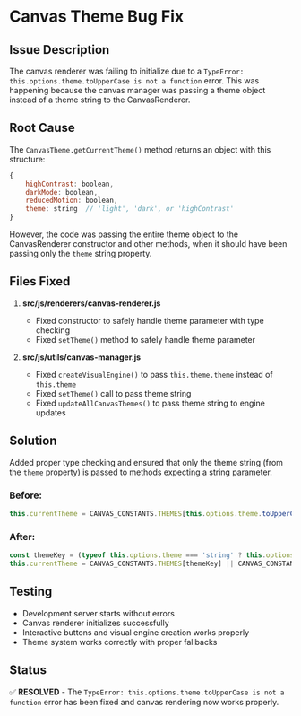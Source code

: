 # Canvas Theme Bug Fix

## Issue Description
The canvas renderer was failing to initialize due to a `TypeError: this.options.theme.toUpperCase is not a function` error. This was happening because the canvas manager was passing a theme object instead of a theme string to the CanvasRenderer.

## Root Cause
The `CanvasTheme.getCurrentTheme()` method returns an object with this structure:
```javascript
{
    highContrast: boolean,
    darkMode: boolean,
    reducedMotion: boolean,
    theme: string  // 'light', 'dark', or 'highContrast'
}
```

However, the code was passing the entire theme object to the CanvasRenderer constructor and other methods, when it should have been passing only the `theme` string property.

## Files Fixed
1. **src/js/renderers/canvas-renderer.js**
   - Fixed constructor to safely handle theme parameter with type checking
   - Fixed `setTheme()` method to safely handle theme parameter

2. **src/js/utils/canvas-manager.js**
   - Fixed `createVisualEngine()` to pass `this.theme.theme` instead of `this.theme`
   - Fixed `setTheme()` call to pass theme string
   - Fixed `updateAllCanvasThemes()` to pass theme string to engine updates

## Solution
Added proper type checking and ensured that only the theme string (from the `theme` property) is passed to methods expecting a string parameter.

### Before:
```javascript
this.currentTheme = CANVAS_CONSTANTS.THEMES[this.options.theme.toUpperCase()] || CANVAS_CONSTANTS.THEMES.LIGHT;
```

### After:
```javascript
const themeKey = (typeof this.options.theme === 'string' ? this.options.theme : 'light').toUpperCase();
this.currentTheme = CANVAS_CONSTANTS.THEMES[themeKey] || CANVAS_CONSTANTS.THEMES.LIGHT;
```

## Testing
- Development server starts without errors
- Canvas renderer initializes successfully
- Interactive buttons and visual engine creation works properly
- Theme system works correctly with proper fallbacks

## Status
✅ **RESOLVED** - The `TypeError: this.options.theme.toUpperCase is not a function` error has been fixed and canvas rendering now works properly.
